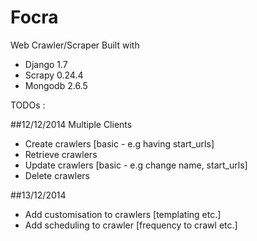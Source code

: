 Focra
=====

Web Crawler/Scraper Built with 
- Django 1.7
- Scrapy 0.24.4
- Mongodb 2.6.5

TODOs : 

##12/12/2014
Multiple Clients
- Create crawlers [basic - e.g having start_urls]
- Retrieve crawlers
- Update crawlers [basic - e.g change name, start_urls]
- Delete crawlers 

##13/12/2014
- Add customisation to crawlers [templating etc.]
- Add scheduling to crawler [frequency to crawl etc.] 

